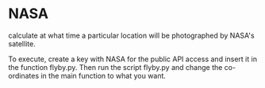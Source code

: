 # NASA
calculate at what time a particular location will be photographed by NASA's satellite.

To execute, create a key with NASA for the public API access and insert it in the function flyby.py. Then run the script flyby.py and change the co-ordinates in the main function to what you want.
